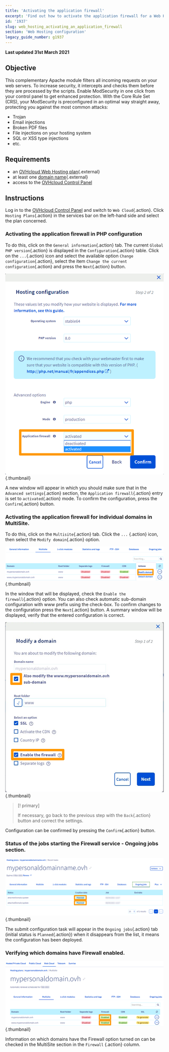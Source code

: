```yaml
---
title: 'Activating the application firewall'
excerpt: 'Find out how to activate the application firewall for a Web Hosting'
id: '1937'
slug: web_hosting_activating_an_application_firewall
section: 'Web Hosting configuration'
legacy_guide_number: g1937
---
```


**Last updated 31st March 2021**


 ## Objective

This complementary Apache module filters all incoming requests on your web servers. 
To increase security, it intercepts and checks them before they are processed by the scripts. 
Enable ModSecurity in one click from your control panel to get enhanced protection.
With the Core Rule Set (CRS), your ModSecurity is preconfigured in an optimal way straight away, protecting you against the most common attacks: 
- Trojan
- Email injections
- Broken PDF files
- File injections on your hosting system
- SQL or XSS type injections
- etc.

## Requirements

- an [OVHcloud Web Hosting plan](https://www.ovh.co.uk/web-hosting/){.external}
- at least one [domain name](https://www.ovh.co.uk/domains/){.external}
- access to the [OVHcloud Control Panel](https://www.ovh.com/auth/?action=gotomanager&from=https://www.ovh.co.uk/&ovhSubsidiary=GB)


## Instructions

Log in to the [OVHcloud Control Panel](https://www.ovh.com/auth/?action=gotomanager&from=https://www.ovh.co.uk/&ovhSubsidiary=GB) and switch to `Web Cloud`{.action}. 
Click `Hosting Plans`{.action} in the services bar on the left-hand side and select the plan concerned.


### Activating the application firewall in PHP configuration

To do this, click on the `General information`{.action} tab. 
The current `Global PHP version`{.action} is displayed in the `Configuration`{.action} table. 
Click on the `...`{.action} icon and select the available option `Change configuration`{.action}, 
select the item `Change the current configuration`{.action} and press the `Next`{.action} button.


![managephpconfig](images/manage-php-config.png){.thumbnail}


A new window will appear in which you should make sure that in the `Advanced settings`{.action} section, 
the `Application firewall`{.action} entry is set to `activated`{.action} mode. 
To confirm the configuration, press the `Confirm`{.action} button.


### Activating the application firewall for individual domains in MultiSite.


To do this, click on the `Multisite`{.action} tab. 
Click the `...` {.action} icon, then select the `Modify domain`{.action} option. 


![managemultisite](images/firewall-modify-multisite.png){.thumbnail}

In the window that will be displayed, check the `Enable the firewall`{.action} option. 
You can also check automatic sub-domain configuration with www prefix using the check-box.
To confirm changes to the configuration press the `Next`{.action} button.
A summary window will be displayed, verify that the entered configuration is correct.


![modifydomain](images/firewall-modify-domain.png){.thumbnail}


> [! primary]
>
> If necessary, go back to the previous step with the `Back`{.action} button and correct the settings.
> 

Configuration can be confirmed by pressing the `Confirm`{.action} button.


### Status of the jobs starting the Firewall service - Ongoing jobs section.

![manageongoing](images/firewal-ongoing-jobs.png){.thumbnail}


The submit configuration task will appear in the `Ongoing jobs`{.action} tab (initial status is `Planned`{.action}) when it disappears from the list, it means the configuration has been deployed.


### Verifying which domains have Firewall enabled.


![manageenabled](images/firewall-enabled-multisite.png){.thumbnail}


Information on which domains have the Firewall option turned on can be checked in the MultiSite section in the `Firewall` {.action} column.




